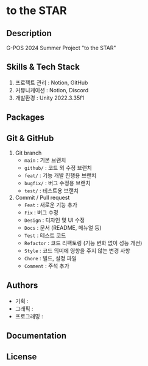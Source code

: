 # to the STAR

## Description

G-POS 2024 Summer Project "to the STAR"

## Skills & Tech Stack

1. 프로젝트 관리 : Notion, GitHub
2. 커뮤니케이션 : Notion, Discord
3. 개발환경 : Unity 2022.3.35f1

## Packages

<!-- 추가 예정 -->

## Git & GitHub

1. Git branch
    - `main` : 기본 브랜치
    - `github/` : 코드 외 수정 브랜치
    - `feat/` : 기능 개발 진행용 브랜치
    - `bugfix/` : 버그 수정용 브랜치
    - `test/` : 테스트용 브랜치
2. Commit / Pull request
    - `Feat` : 새로운 기능 추가
    - `Fix` : 버그 수정
    - `Design` : 디자인 및 UI 수정
    - `Docs` : 문서 (README, 메뉴얼 등)
    - `Test` : 테스트 코드
    - `Refactor` : 코드 리팩토링 (기능 변화 없이 성능 개선)
    - `Style` : 코드 의미에 영향을 주지 않는 변경 사항
    - `Chore` : 빌드, 설정 파일
    - `Comment` : 주석 추가

## Authors

- 기획 : 
- 그래픽 : 
- 프로그래밍 : 

## Documentation

<!-- 추가 예정 -->

## License

<!-- 추가 예정 -->
